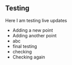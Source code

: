 ## Testing 

Here I am testing live updates

- Adding a new point
- Adding another point
- abc
- final testing
- checking
- Checking again